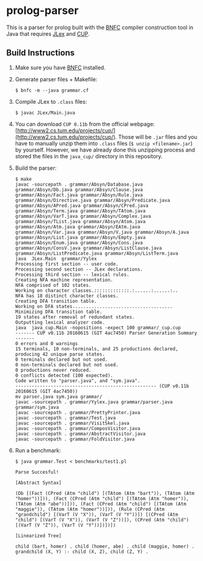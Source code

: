 # prolog-parser

This is a parser for prolog built with the [BNFC](https://github.com/BNFC/bnfc) compiler construction tool in Java that requires [JLex](https://www.cs.princeton.edu/~appel/modern/java/JLex/) and [CUP](http://www2.cs.tum.edu/projects/cup/).

## Build Instructions

1. Make sure you have [BNFC](https://github.com/BNFC/bnfc) installed.

2. Generate parser files + Makefile:
    ```
    $ bnfc -m --java grammar.cf
    ```

3. Compile JLex to `.class` files:
    ```
    $ javac JLex/Main.java
    ```

4. You can download `CUP 0.11b` from the official webpage: [http://www2.cs.tum.edu/projects/cup/](http://www2.cs.tum.edu/projects/cup/). Those will be `.jar` files and you have to manually unzip them into `.class` files (`$ unzip <filename>.jar`) by yourself. However, we have already done this unzipping process and stored the files in the `java_cup/` directory in this repository. 

5. Build the parser:
    ```
    $ make
    javac -sourcepath . grammar/Absyn/Database.java grammar/Absyn/Db.java grammar/Absyn/Clause.java grammar/Absyn/Fact.java grammar/Absyn/Rule.java grammar/Absyn/Directive.java grammar/Absyn/Predicate.java grammar/Absyn/APred.java grammar/Absyn/CPred.java grammar/Absyn/Term.java grammar/Absyn/TAtom.java grammar/Absyn/VarT.java grammar/Absyn/Complex.java grammar/Absyn/TList.java grammar/Absyn/Atom.java grammar/Absyn/Atm.java grammar/Absyn/EAtm.java grammar/Absyn/Var.java grammar/Absyn/V.java grammar/Absyn/A.java grammar/Absyn/List.java grammar/Absyn/Empty.java grammar/Absyn/Enum.java grammar/Absyn/Cons.java grammar/Absyn/ConsV.java grammar/Absyn/ListClause.java grammar/Absyn/ListPredicate.java grammar/Absyn/ListTerm.java
    java  JLex.Main  grammar/Yylex
    Processing first section -- user code.
    Processing second section -- JLex declarations.
    Processing third section -- lexical rules.
    Creating NFA machine representation.
    NFA comprised of 102 states.
    Working on character classes.:::::::::::::.:......:......:..
    NFA has 18 distinct character classes.
    Creating DFA transition table.
    Working on DFA states.....................................
    Minimizing DFA transition table.
    19 states after removal of redundant states.
    Outputting lexical analyzer code.
    java  java_cup.Main -nopositions -expect 100 grammar/_cup.cup
    ------- CUP v0.11b 20160615 (GIT 4ac7450) Parser Generation Summary -------
    0 errors and 0 warnings
    15 terminals, 10 non-terminals, and 25 productions declared, 
    producing 42 unique parse states.
    0 terminals declared but not used.
    0 non-terminals declared but not used.
    0 productions never reduced.
    0 conflicts detected (100 expected).
    Code written to "parser.java", and "sym.java".
    ---------------------------------------------------- (CUP v0.11b 20160615 (GIT 4ac7450))
    mv parser.java sym.java grammar/
    javac -sourcepath . grammar/Yylex.java grammar/parser.java grammar/sym.java
    javac -sourcepath . grammar/PrettyPrinter.java
    javac -sourcepath . grammar/Test.java
    javac -sourcepath . grammar/VisitSkel.java
    javac -sourcepath . grammar/ComposVisitor.java
    javac -sourcepath . grammar/AbstractVisitor.java
    javac -sourcepath . grammar/FoldVisitor.java

    ```

6. Run a benchmark:
    ```
    $ java grammar.Test < benchmarks/test1.pl 

    Parse Succesful!

    [Abstract Syntax]

    (Db [(Fact (CPred (Atm "child") [(TAtom (Atm "bart")), (TAtom (Atm "homer"))])), (Fact (CPred (Atm "child") [(TAtom (Atm "homer")), (TAtom (Atm "abe"))])), (Fact (CPred (Atm "child") [(TAtom (Atm "maggie")), (TAtom (Atm "homer"))])), (Rule (CPred (Atm "grandchild") [(VarT (V "X")), (VarT (V "Y"))]) [(CPred (Atm "child") [(VarT (V "X")), (VarT (V "Z"))]), (CPred (Atm "child") [(VarT (V "Z")), (VarT (V "Y"))])])]) 

    [Linearized Tree]

    child (bart, homer) . child (homer, abe) . child (maggie, homer) . grandchild (X, Y) :- child (X, Z), child (Z, Y) .

    ```